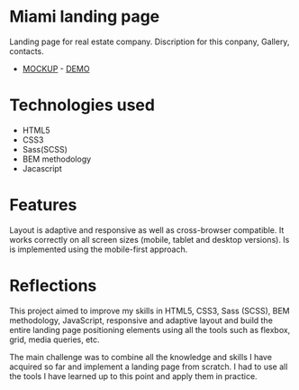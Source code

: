 # Miami landing page
Landing page for real estate company. Discription for this conpany, Gallery, contacts.

   - [MOCKUP](https://www.figma.com/file/nHz8bflIwJaWP3P99vKTH5/miami_home_new?node-id=16033%3A3&mode=dev)
    - [DEMO](https://victorgri.github.io/miami-landing/)

# Technologies used
  - HTML5
  - CSS3
  - Sass(SCSS)
  - BEM methodology
  - Jacascript

# Features
Layout is adaptive and responsive as well as cross-browser compatible. It works correctly on all screen sizes (mobile, tablet and desktop versions). Is is implemented using the mobile-first approach.

# Reflections
This project aimed to improve my skills in HTML5, CSS3, Sass (SCSS), BEM methodology, JavaScript, responsive and adaptive layout and build the entire landing page positioning elements using all the tools such as flexbox, grid, media queries, etc.

The main challenge was to combine all the knowledge and skills I have acquired so far and implement a landing page from scratch. I had to use all the tools I have learned up to this point and apply them in practice.

